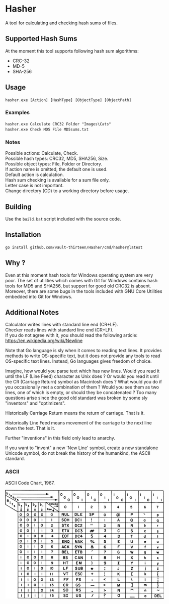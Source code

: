 # Hasher

A tool for calculating and checking hash sums of files.

## Supported Hash Sums

At the moment this tool supports following hash sum algorithms:
* CRC-32
* MD-5
* SHA-256

## Usage
`hasher.exe [Action] [HashType] [ObjectType] [ObjectPath]`

### Examples
`hasher.exe Calculate CRC32 Folder "Images\Cats"`  
`hasher.exe Check MD5 File MD5sums.txt`  

### Notes
Possible actions: Calculate, Check.  
Possible hash types: CRC32, MD5, SHA256, Size.  
Possible object types: File, Folder or Directory.  
If action name is omitted, the default one is used.  
Default action is calculation.  
Hash sum checking is available for a sum file only.  
Letter case is not important.  
Change directory (CD) to a working directory before usage.  

## Building

Use the `build.bat` script included with the source code.

## Installation
`go install github.com/vault-thirteen/Hasher/cmd/hasher@latest`

## Why ?

Even at this moment hash tools for Windows operating system are very poor. 
The set of utilities which comes with Git for Windows contains hash tools for 
MD5 and SHA256, but support for good old CRC32 is absent. Moreover, there are 
some bugs in the tools included with GNU Core Utilities embedded into Git for 
Windows. 

## Additional Notes

Calculator writes lines with standard line end (CR+LF).  
Checker reads lines with standard line end (CR+LF).  
If you do not agree with it, you should read the following article:  
https://en.wikipedia.org/wiki/Newline

Note that Go language is sly when it comes to reading text lines.
It provides methods to write OS-specific text, but it does not provide any 
tools to read OS-specific text lines. Instead, Go languages gives freedom of 
choice.

Imagine, how would you parse text which has new lines. Would you read it until 
the LF (Line Feed) character as Unix does ? Or would you read it until the CR 
(Carriage Return) symbol as Macintosh does ? What would you do if you 
occasionally met a combination of them ? Would you see them as two lines, one 
of which is empty, or should they be concatenated ? Too many questions arise 
since the good old standard was broken by some sly "inventors" and "optimizers".

Historically Carriage Return means the return of carriage. That is it.

Historically Line Feed means movement of the carriage to the next line down the text. 
That is it.

Further "inventions" in this field only lead to anarchy.

If you want to "invent" a new 'New Line' symbol, create a new standalone 
Unicode symbol, do not break the history of the humankind, the ASCII standard.

### ASCII
ASCII Code Chart, 1967.

![ASCII Code Chart](assets/img/USASCII_code_chart_1967.png)
